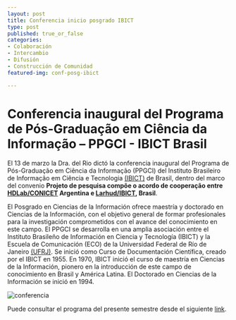```yaml
---
layout: post
title: Conferencia inicio posgrado IBICT
type: post
published: true_or_false
categories:
- Colaboración
- Intercambio
- Difusión
- Construcción de Comunidad
featured-img: conf-posg-ibict

---
```


# Conferencia inaugural del Programa de Pós-Graduação em Ciência da Informação – PPGCI - IBICT Brasil

El 13 de marzo la Dra. del Rio dictó la conferencia inaugural del Programa de Pós-Graduação em Ciência da Informação (PPGCI) del Instituto Brasileiro de Informação em Ciência e Tecnologia [(IBICT)](https://www.gov.br/ibict/pt-br) de Brasil, dentro del marco del convenio **Projeto de pesquisa compõe o acordo de cooperação entre [HDLab/CONICET](https://hdlab.space/) Argentina e [Larhud/IBICT](http://www.larhud.ibict.br/), Brasil**. 

El Posgrado en Ciencias de la Información ofrece maestría y doctorado en Ciencias de la Información, con el objetivo general de formar profesionales para la investigación comprometidos con el avance del conocimiento en este campo. El PPGCI se desarrolla en una amplia asociación entre el Instituto Brasileño de Información en Ciencia y Tecnología (IBICT) y la Escuela de Comunicación (ECO) de la Universidad Federal de Río de Janeiro [(UFRJ)](https://ufrj.br/es/). Se inició como Curso de Documentación Científica, creado por el IBICT en 1955. En 1970, IBICT inició el curso de maestría en Ciencias de la Información, pionero en la introducción de este campo de conocimiento en Brasil y América Latina. El Doctorado en Ciencias de la Información se inició en 1994.

![conferencia](/assets/img/posts/conf-posg-ibict1.jpg)

Puede consultar el programa del presente semestre desde el siguiente [link](http://www.ppgci.ufrj.br/disciplinas-do-semestre).